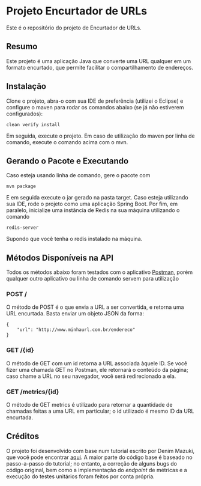 # Projeto Encurtador de URLs

Este é o repositório do projeto de Encurtador de URLs.


## Resumo
Este projeto é uma aplicação Java que converte uma URL qualquer em um formato encurtado, que permite facilitar o compartilhamento de endereços.

## Instalação

Clone o projeto, abra-o com sua IDE de preferência (utilizei o Eclipse) e configure o maven para rodar os comandos abaixo (se já não estiverem configurados):

    clean verify install
Em seguida, execute o projeto. Em caso de utilização do maven por linha de comando, execute o comando acima com o mvn. 
## Gerando o Pacote e Executando
Caso esteja usando linha de comando, gere o pacote com 

    mvn package
E em seguida execute o jar gerado na pasta target. Caso esteja utilizando sua IDE, rode o projeto como uma aplicação Spring Boot.
Por fim, em paralelo, inicialize uma instância de Redis na sua máquina utilizando o comando

    redis-server
Supondo que você tenha o redis instalado na máquina.

## Métodos Disponíveis na API
Todos os métodos abaixo foram testados com o aplicativo [Postman](https://www.postman.com/), porém qualquer outro aplicativo ou linha de comando servem para utilização
### POST /
O método de POST é o que envia a URL a ser convertida, e retorna uma URL encurtada. Basta enviar um objeto JSON da forma:

    {
	    "url": "http://www.minhaurl.com.br/endereco"
    }
### GET /{id}
O método de GET com um id retorna a URL associada àquele ID. Se você fizer uma chamada GET no Postman, ele retornará o conteúdo da página; caso chame a URL no seu navegador, você será redirecionado a ela.

### GET /metrics/{id}
O método de GET metrics é utilizado para retornar a quantidade de chamadas feitas a uma URL em particular; o id utilizado é mesmo ID da URL encurtada.
## Créditos
O projeto foi desenvolvido com base num tutorial escrito por Denim Mazuki, que você pode encontrar [aqui](https://hackernoon.com/url-shortening-service-in-java-spring-boot-and-redis-d2a0f8848a1d).
A maior parte do código base é baseado no passo-a-passo do tutorial; no entanto, a correção de alguns bugs do código original, bem como a implementação do *endpoint* de métricas e a execução do testes unitários foram feitos por conta própria.